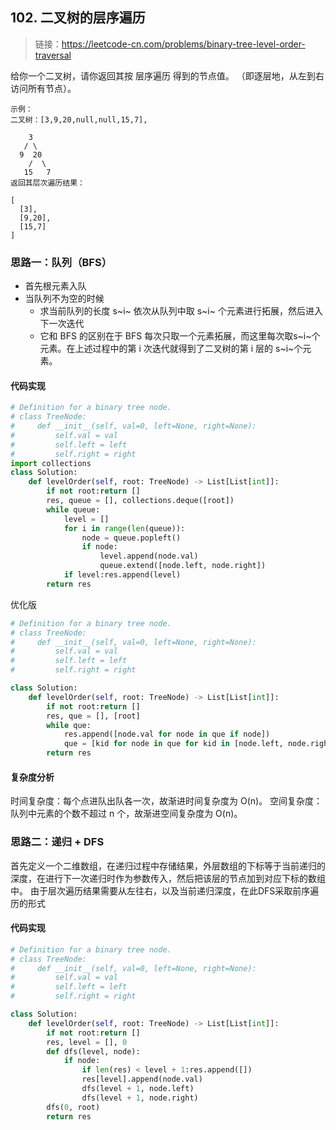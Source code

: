 ## 102. 二叉树的层序遍历
>   链接：https://leetcode-cn.com/problems/binary-tree-level-order-traversal


给你一个二叉树，请你返回其按 层序遍历 得到的节点值。 （即逐层地，从左到右访问所有节点）。

```shell
示例：
二叉树：[3,9,20,null,null,15,7],

    3
   / \
  9  20
    /  \
   15   7
返回其层次遍历结果：

[
  [3],
  [9,20],
  [15,7]
]
```

### 思路一：队列（BFS）
- 首先根元素入队
- 当队列不为空的时候
    - 求当前队列的长度 s~i~ 依次从队列中取 s~i~ 个元素进行拓展，然后进入下一次迭代
    - 它和 BFS 的区别在于 BFS 每次只取一个元素拓展，而这里每次取s~i~个元素。在上述过程中的第 i 次迭代就得到了二叉树的第 i 层的 s~i~个元素。
#### 代码实现
```python
# Definition for a binary tree node.
# class TreeNode:
#     def __init__(self, val=0, left=None, right=None):
#         self.val = val
#         self.left = left
#         self.right = right
import collections
class Solution:
    def levelOrder(self, root: TreeNode) -> List[List[int]]:
        if not root:return []
        res, queue = [], collections.deque([root])
        while queue:
            level = []
            for i in range(len(queue)):
                node = queue.popleft()
                if node:
                    level.append(node.val)
                    queue.extend([node.left, node.right])
            if level:res.append(level)
        return res
```
优化版
```python
# Definition for a binary tree node.
# class TreeNode:
#     def __init__(self, val=0, left=None, right=None):
#         self.val = val
#         self.left = left
#         self.right = right

class Solution:
    def levelOrder(self, root: TreeNode) -> List[List[int]]:
        if not root:return []
        res, que = [], [root]
        while que:
            res.append([node.val for node in que if node])
            que = [kid for node in que for kid in [node.left, node.right] if kid]
        return res
```


#### 复杂度分析
时间复杂度：每个点进队出队各一次，故渐进时间复杂度为 O(n)。
空间复杂度：队列中元素的个数不超过 n 个，故渐进空间复杂度为 O(n)。

### 思路二：递归 + DFS
首先定义一个二维数组，在递归过程中存储结果，外层数组的下标等于当前递归的深度，在进行下一次递归时作为参数传入，然后把该层的节点加到对应下标的数组中。
由于层次遍历结果需要从左往右，以及当前递归深度，在此DFS采取前序遍历的形式
#### 代码实现
```python
# Definition for a binary tree node.
# class TreeNode:
#     def __init__(self, val=0, left=None, right=None):
#         self.val = val
#         self.left = left
#         self.right = right

class Solution:
    def levelOrder(self, root: TreeNode) -> List[List[int]]:
        if not root:return []
        res, level = [], 0
        def dfs(level, node):
            if node:
                if len(res) < level + 1:res.append([])
                res[level].append(node.val)
                dfs(level + 1, node.left)
                dfs(level + 1, node.right)
        dfs(0, root)
        return res
```














